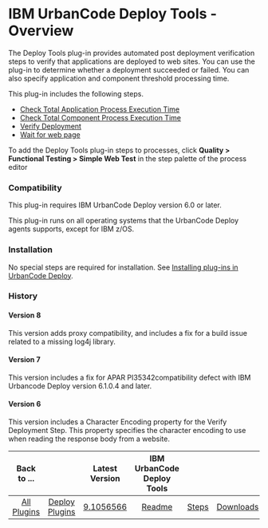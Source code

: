 
# IBM UrbanCode Deploy Tools - Overview


The Deploy Tools plug-in provides automated post deployment verification steps to verify that applications are deployed to web sites. You can use the plug-in to determine whether a deployment succeeded or failed. You can also specify application and component threshold processing time.

This plug-in includes the following steps.

* [Check Total Application Process Execution Time](https://urbancode.github.io/IBM-UCx-PLUGIN-DOCS/UCD/DeployTools/steps.html#check_total_application_process_execution_time)
* [Check Total Component Process Execution Time](https://urbancode.github.io/IBM-UCx-PLUGIN-DOCS/UCD/DeployTools/steps.html#check_total_component_process_execution_time)
* [Verify Deployment](https://urbancode.github.io/IBM-UCx-PLUGIN-DOCS/UCD/DeployTools/steps.html#verify_deployment)
* [Wait for web page](https://urbancode.github.io/IBM-UCx-PLUGIN-DOCS/UCD/DeployTools/steps.html#wait_for_web_page)

To add the Deploy Tools plug-in steps to processes, click **Quality > Functional Testing > Simple Web Test** in the step palette of the process editor

### Compatibility

This plug-in requires IBM UrbanCode Deploy version 6.0 or later.

This plug-in runs on all operating systems that the UrbanCode Deploy agents supports, except for IBM z/OS.

### Installation

No special steps are required for installation. See [Installing plug-ins in UrbanCode Deploy](https://community.ibm.com/community/user/wasdevops/blogs/laurel-dickson-bull1/2022/06/13/install-plugins "Installing plug-ins in UrbanCode Deploy").

### History

#### Version 8

This version adds proxy compatibility, and includes a fix for a build issue related to a missing log4j library.

#### Version 7

This version includes a fix for APAR PI35342compatibility defect with IBM Urbancode Deploy version 6.1.0.4 and later.

#### Version 6

This version includes a Character Encoding property for the Verify Deployment Step. This property specifies the character encoding to use when reading the response body from a website.


|Back to ...||Latest Version|IBM UrbanCode Deploy Tools |||
| :---: | :---: | :---: | :---: | :---: | :---: |
|[All Plugins](../../index.md)|[Deploy Plugins](../README.md)|[9.1056566](https://raw.githubusercontent.com/UrbanCode/IBM-UCD-PLUGINS/main/files/DeployTools/DeployTools-9.1056566.zip)|[Readme](README.md)|[Steps](steps.md)|[Downloads](downloads.md)|
